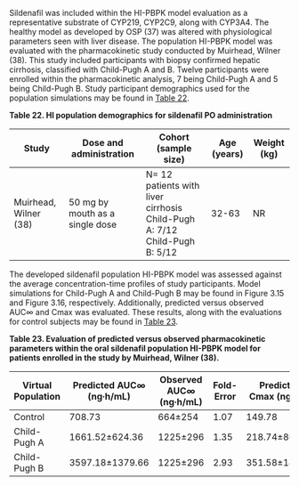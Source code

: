 Sildenafil was included within the HI-PBPK model evaluation as a representative substrate of CYP219, CYP2C9, along with CYP3A4. The healthy model as developed by OSP (37) was altered with physiological parameters seen with liver disease. The population HI-PBPK model was evaluated with the pharmacokinetic study conducted by Muirhead, Wilner (38). This study included participants with biopsy confirmed hepatic cirrhosis, classified with Child-Pugh A and B. Twelve participants were enrolled within the pharmacokinetic analysis, 7 being Child-Pugh A and 5 being Child-Pugh B. Study participant demographics used for the population simulations may be found in [Table 22](#table_22). 

**Table 22. HI population demographics for sildenafil PO administration** <a id="table_22">

| Study | Dose and administration | Cohort (sample size) | Age (years) | Weight (kg) |
|--|--|--|--|--|
| Muirhead, Wilner (38) | 50 mg by mouth as a single dose | N= 12 patients with liver cirrhosis Child-Pugh A: 7/12 Child-Pugh B: 5/12 | 32-63 | NR


The developed sildenafil population HI-PBPK model was assessed against the average concentration-time profiles of study participants. Model simulations for Child-Pugh A and Child-Pugh B may be found in Figure 3.15 and Figure 3.16, respectively. Additionally, predicted versus observed AUC∞ and Cmax was evaluated. These results, along with the evaluations for control subjects may be found in [Table 23](#table_23). 

**Table 23. Evaluation of predicted versus observed pharmacokinetic parameters within the oral sildenafil population HI-PBPK model for patients enrolled in the study by Muirhead, Wilner (38).** <a id="table_23"> 

| Virtual Population | Predicted AUC∞ (ng∙h/mL) | Observed AUC∞ (ng∙h/mL) | Fold- Error | Predicted Cmax (ng/mL) | Observed Cmax (ng/mL) | Fold-Error |
|--|--|--|--|--|--|--|
| Control | 708.73 | 664±254 | 1.07 | 149.78 | 155±56 | 0.97 |
| Child-Pugh A | 1661.52±624.36 | 1225±296 | 1.35 | 218.74±80.64 | 228±131 | 0.93 |
| Child-Pugh B | 3597.18±1379.66 | 1225±296 | 2.93 | 351.58±140.83 | 228±131 | 1.54 |
